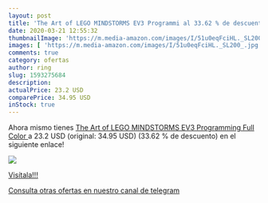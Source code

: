 ```yaml
---
layout: post
title: 'The Art of LEGO MINDSTORMS EV3 Programmi al 33.62 % de descuento'
date: 2020-03-21 12:55:32
thumbnailImage: 'https://m.media-amazon.com/images/I/51u0eqFciHL._SL200_.jpg'
images: [ 'https://m.media-amazon.com/images/I/51u0eqFciHL._SL200_.jpg' ]
comments: true
category: ofertas
author: ring
slug: 1593275684
description:
actualPrice: 23.2 USD
comparePrice: 34.95 USD
inStock: true
---
```


Ahora mismo tienes [The Art of LEGO MINDSTORMS EV3 Programming  Full Color ](https://www.amazon.com/dp/1593275684/?tag=redken08-20) a 23.2 USD (original: 34.95 USD) (33.62 %  de descuento) en el siguiente enlace!

[![](https://m.media-amazon.com/images/I/51u0eqFciHL._SL200_.jpg)](https://www.amazon.com/dp/1593275684/?tag=redken08-20)

[Visítala!!!](https://www.amazon.com/dp/1593275684/?tag=redken08-20)

[Consulta otras ofertas en nuestro canal de telegram](https://t.me/s/ofertas25)
